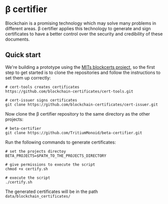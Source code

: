 # β certifier
Blockchain is a promising technology which may solve many problems in different areas. β certifier applies this technology to generate and sign certificates to have a better control over the security and credibility of these documents.

## Quick start
We're building a prototype using the [MITs blockcerts project](https://github.com/blockchain-certificates), so the first step to get started is to clone the repositories and follow the instructions to set them up correctly:
```shell
# cert-tools creates certificates
https://github.com/blockchain-certificates/cert-tools.git

# cert-issuer signs certificates
git clone https://github.com/blockchain-certificates/cert-issuer.git
```

Now clone the β certifier repository to the same directory as the other projects:
```
# beta-certifier
git clone https://github.com/TritiumMonoid/beta-certifier.git
```

Run the following commands to generate certificates:
```shell
# set the projects directoy
BETA_PROJECTS=$PATH_TO_THE_PROJECTS_DIRECTORY

# give permissions to execute the script
chmod +x certify.sh

# execute the script
./certify.sh
```

The generated certificates will be in the path `data/blockchain_certificates/`
